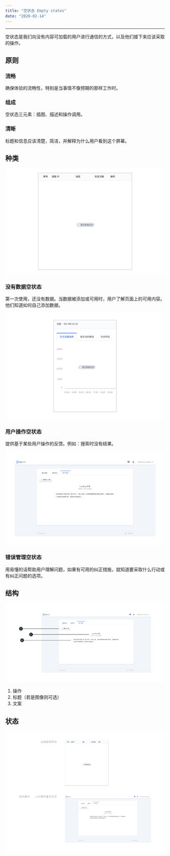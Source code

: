```yaml
---
title: "空状态 Empty states"
date: "2020-02-14"
---
```


---

空状态是我们向没有内容可加载的用户进行通信的方式，以及他们接下来应该采取的操作。

## 原则

### 流畅

确保体验的流畅性，特别是当事情不像预期的那样工作时。

### 组成

空状态三元素：插图、描述和操作调用。

### 清晰

标题和信息应该清楚，简洁，并解释为什么用户看到这个屏幕。

## 种类

![empty-states-1](empty-states-1.jpg)

### 没有数据空状态

第一次使用，还没有数据。当数据被添加或可用时，用户了解页面上的可用内容。他们知道如何自己添加数据。

![empty-states-2](empty-states-2.jpg)

### 用户操作空状态

提供基于某些用户操作的反馈。例如：搜索时没有结果。

![empty-states-3](empty-states-3.jpg)

### 错误管理空状态

用易懂的话帮助用户理解问题，如果有可用的纠正措施，就知道要采取什么行动或有纠正问题的选项。

## 结构

![empty-states-4](empty-states-4.jpg)

1. 操作
2. 标题（若是图像则可选）
3. 文案

## 状态

![empty-states-5](empty-states-5.jpg)
